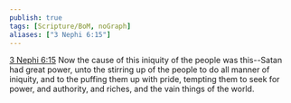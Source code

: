 ```yaml
---
publish: true
tags: [Scripture/BoM, noGraph]
aliases: ["3 Nephi 6:15"]
---
```

[3 Nephi 6:15](https://churchofjesuschrist.org/study/scriptures/bofm/3-ne/6?lang=eng&id=p15#p15) Now the cause of this iniquity of the people was this--Satan had great power, unto the stirring up of the people to do all manner of iniquity, and to the puffing them up with pride, tempting them to seek for power, and authority, and riches, and the vain things of the world.
